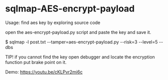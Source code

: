 # sqlmap-AES-encrypt-payload



Usage:
find aes key by exploring source code

open the aes-encrypt-payload.py script and paste the key and save it.

$ sqlmap -l post.txt --tamper=aes-encrypt-payload.py --risk=3 --level=5 --dbs


TIP! if you cannot find the key open debugger and locate the encryption function put brake point on it.



Demo:
https://youtu.be/cKLPvr2mi6c
